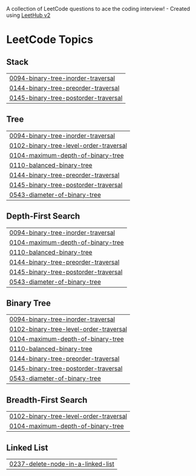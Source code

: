 A collection of LeetCode questions to ace the coding interview! - Created using [LeetHub v2](https://github.com/arunbhardwaj/LeetHub-2.0)
<!---LeetCode Topics Start-->
# LeetCode Topics
## Stack
|  |
| ------- |
| [0094-binary-tree-inorder-traversal](https://github.com/Jaydev-Mod/LeetCode-Problems/tree/master/0094-binary-tree-inorder-traversal) |
| [0144-binary-tree-preorder-traversal](https://github.com/Jaydev-Mod/LeetCode-Problems/tree/master/0144-binary-tree-preorder-traversal) |
| [0145-binary-tree-postorder-traversal](https://github.com/Jaydev-Mod/LeetCode-Problems/tree/master/0145-binary-tree-postorder-traversal) |
## Tree
|  |
| ------- |
| [0094-binary-tree-inorder-traversal](https://github.com/Jaydev-Mod/LeetCode-Problems/tree/master/0094-binary-tree-inorder-traversal) |
| [0102-binary-tree-level-order-traversal](https://github.com/Jaydev-Mod/LeetCode-Problems/tree/master/0102-binary-tree-level-order-traversal) |
| [0104-maximum-depth-of-binary-tree](https://github.com/Jaydev-Mod/LeetCode-Problems/tree/master/0104-maximum-depth-of-binary-tree) |
| [0110-balanced-binary-tree](https://github.com/Jaydev-Mod/LeetCode-Problems/tree/master/0110-balanced-binary-tree) |
| [0144-binary-tree-preorder-traversal](https://github.com/Jaydev-Mod/LeetCode-Problems/tree/master/0144-binary-tree-preorder-traversal) |
| [0145-binary-tree-postorder-traversal](https://github.com/Jaydev-Mod/LeetCode-Problems/tree/master/0145-binary-tree-postorder-traversal) |
| [0543-diameter-of-binary-tree](https://github.com/Jaydev-Mod/LeetCode-Problems/tree/master/0543-diameter-of-binary-tree) |
## Depth-First Search
|  |
| ------- |
| [0094-binary-tree-inorder-traversal](https://github.com/Jaydev-Mod/LeetCode-Problems/tree/master/0094-binary-tree-inorder-traversal) |
| [0104-maximum-depth-of-binary-tree](https://github.com/Jaydev-Mod/LeetCode-Problems/tree/master/0104-maximum-depth-of-binary-tree) |
| [0110-balanced-binary-tree](https://github.com/Jaydev-Mod/LeetCode-Problems/tree/master/0110-balanced-binary-tree) |
| [0144-binary-tree-preorder-traversal](https://github.com/Jaydev-Mod/LeetCode-Problems/tree/master/0144-binary-tree-preorder-traversal) |
| [0145-binary-tree-postorder-traversal](https://github.com/Jaydev-Mod/LeetCode-Problems/tree/master/0145-binary-tree-postorder-traversal) |
| [0543-diameter-of-binary-tree](https://github.com/Jaydev-Mod/LeetCode-Problems/tree/master/0543-diameter-of-binary-tree) |
## Binary Tree
|  |
| ------- |
| [0094-binary-tree-inorder-traversal](https://github.com/Jaydev-Mod/LeetCode-Problems/tree/master/0094-binary-tree-inorder-traversal) |
| [0102-binary-tree-level-order-traversal](https://github.com/Jaydev-Mod/LeetCode-Problems/tree/master/0102-binary-tree-level-order-traversal) |
| [0104-maximum-depth-of-binary-tree](https://github.com/Jaydev-Mod/LeetCode-Problems/tree/master/0104-maximum-depth-of-binary-tree) |
| [0110-balanced-binary-tree](https://github.com/Jaydev-Mod/LeetCode-Problems/tree/master/0110-balanced-binary-tree) |
| [0144-binary-tree-preorder-traversal](https://github.com/Jaydev-Mod/LeetCode-Problems/tree/master/0144-binary-tree-preorder-traversal) |
| [0145-binary-tree-postorder-traversal](https://github.com/Jaydev-Mod/LeetCode-Problems/tree/master/0145-binary-tree-postorder-traversal) |
| [0543-diameter-of-binary-tree](https://github.com/Jaydev-Mod/LeetCode-Problems/tree/master/0543-diameter-of-binary-tree) |
## Breadth-First Search
|  |
| ------- |
| [0102-binary-tree-level-order-traversal](https://github.com/Jaydev-Mod/LeetCode-Problems/tree/master/0102-binary-tree-level-order-traversal) |
| [0104-maximum-depth-of-binary-tree](https://github.com/Jaydev-Mod/LeetCode-Problems/tree/master/0104-maximum-depth-of-binary-tree) |
## Linked List
|  |
| ------- |
| [0237-delete-node-in-a-linked-list](https://github.com/Jaydev-Mod/LeetCode-Problems/tree/master/0237-delete-node-in-a-linked-list) |
<!---LeetCode Topics End-->